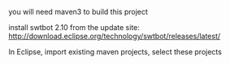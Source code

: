 
you will need maven3 to build this project

install swtbot 2.10 from the update site: http://download.eclipse.org/technology/swtbot/releases/latest/ 

In Eclipse, import existing maven projects, select these projects
